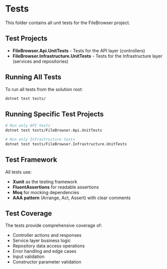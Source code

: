 # Tests

This folder contains all unit tests for the FileBrowser project.

## Test Projects

- **FileBrowser.Api.UnitTests** - Tests for the API layer (controllers)
- **FileBrowser.Infrastructure.UnitTests** - Tests for the Infrastructure layer (services and repositories)

## Running All Tests

To run all tests from the solution root:

```bash
dotnet test tests/
```

## Running Specific Test Projects

```bash
# Run only API tests
dotnet test tests/FileBrowser.Api.UnitTests

# Run only Infrastructure tests
dotnet test tests/FileBrowser.Infrastructure.UnitTests
```

## Test Framework

All tests use:
- **Xunit** as the testing framework
- **FluentAssertions** for readable assertions
- **Moq** for mocking dependencies
- **AAA pattern** (Arrange, Act, Assert) with clear comments

## Test Coverage

The tests provide comprehensive coverage of:
- Controller actions and responses
- Service layer business logic
- Repository data access operations
- Error handling and edge cases
- Input validation
- Constructor parameter validation
